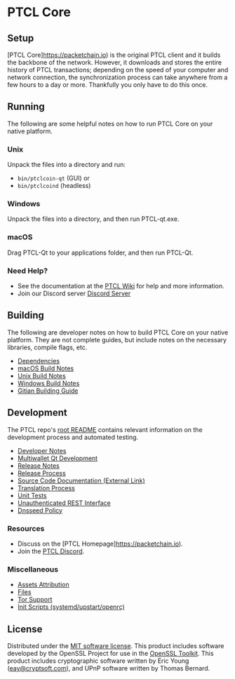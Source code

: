 PTCL Core
=============

Setup
---------------------
[PTCL Core]https://packetchain.io) is the original PTCL client and it builds the backbone of the network. However, it downloads and stores the entire history of PTCL transactions; depending on the speed of your computer and network connection, the synchronization process can take anywhere from a few hours to a day or more. Thankfully you only have to do this once.

Running
---------------------
The following are some helpful notes on how to run PTCL Core on your native platform.

### Unix

Unpack the files into a directory and run:

- `bin/ptclcoin-qt` (GUI) or
- `bin/ptclcoind` (headless)

### Windows

Unpack the files into a directory, and then run PTCL-qt.exe.

### macOS

Drag PTCL-Qt to your applications folder, and then run PTCL-Qt.

### Need Help?

* See the documentation at the [PTCL Wiki](https://github.com/ptclcoin910/ptclcoin.git)
for help and more information.
* Join our Discord server [Discord Server](https://discord.gg/E5v2Ju3Szd)

Building
---------------------
The following are developer notes on how to build PTCL Core on your native platform. They are not complete guides, but include notes on the necessary libraries, compile flags, etc.

- [Dependencies](dependencies.md)
- [macOS Build Notes](build-osx.md)
- [Unix Build Notes](build-unix.md)
- [Windows Build Notes](build-windows.md)
- [Gitian Building Guide](gitian-building.md)

Development
---------------------
The PTCL repo's [root README](/README.md) contains relevant information on the development process and automated testing.

- [Developer Notes](developer-notes.md)
- [Multiwallet Qt Development](multiwallet-qt.md)
- [Release Notes](release-notes.md)
- [Release Process](release-process.md)
- [Source Code Documentation (External Link)](https://github.com/ptclcoin910/ptclcoin.git)
- [Translation Process](translation_process.md)
- [Unit Tests](unit-tests.md)
- [Unauthenticated REST Interface](REST-interface.md)
- [Dnsseed Policy](dnsseed-policy.md)

### Resources
* Discuss on the [PTCL Homepage]https://packetchain.io).
* Join the [PTCL Discord](https://discord.gg/E5v2Ju3Szd).

### Miscellaneous
- [Assets Attribution](assets-attribution.md)
- [Files](files.md)
- [Tor Support](tor.md)
- [Init Scripts (systemd/upstart/openrc)](init.md)

License
---------------------
Distributed under the [MIT software license](/COPYING).
This product includes software developed by the OpenSSL Project for use in the [OpenSSL Toolkit](https://www.openssl.org/). This product includes
cryptographic software written by Eric Young ([eay@cryptsoft.com](mailto:eay@cryptsoft.com)), and UPnP software written by Thomas Bernard.
